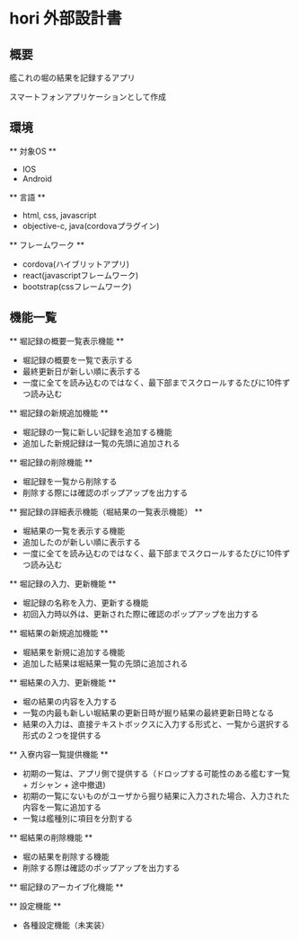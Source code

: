 # hori 外部設計書

## 概要

艦これの堀の結果を記録するアプリ

スマートフォンアプリケーションとして作成

## 環境

** 対象OS **

- IOS
- Android

** 言語 **

- html, css, javascript
- objective-c, java(cordovaプラグイン)

** フレームワーク **

- cordova(ハイブリットアプリ)
- react(javascriptフレームワーク)
- bootstrap(cssフレームワーク)

## 機能一覧

** 堀記録の概要一覧表示機能 **

- 堀記録の概要を一覧で表示する
- 最終更新日が新しい順に表示する
- 一度に全てを読み込むのではなく、最下部までスクロールするたびに10件ずつ読み込む

** 堀記録の新規追加機能 **

- 堀記録の一覧に新しい記録を追加する機能
- 追加した新規記録は一覧の先頭に追加される

** 堀記録の削除機能 **

- 堀記録を一覧から削除する
- 削除する際には確認のポップアップを出力する

** 掘記録の詳細表示機能（堀結果の一覧表示機能） **

- 堀結果の一覧を表示する機能
- 追加したのが新しい順に表示する
- 一度に全てを読み込むのではなく、最下部までスクロールするたびに10件ずつ読み込む

** 堀記録の入力、更新機能 **

- 堀記録の名称を入力、更新する機能
- 初回入力時以外は、更新された際に確認のポップアップを出力する

** 堀結果の新規追加機能 **

- 堀結果を新規に追加する機能
- 追加した結果は堀結果一覧の先頭に追加される

** 堀結果の入力、更新機能 **

- 堀の結果の内容を入力する
- 一覧の内最も新しい堀結果の更新日時が掘り結果の最終更新日時となる
- 結果の入力は、直接テキストボックスに入力する形式と、一覧から選択する形式の２つを提供する

** 入寮内容一覧提供機能 **

- 初期の一覧は、アプリ側で提供する（ドロップする可能性のある艦むす一覧 + ガシャン + 途中撤退)
- 初期の一覧にないものがユーザから掘り結果に入力された場合、入力された内容を一覧に追加する
- 一覧は艦種別に項目を分割する

** 堀結果の削除機能 **

- 堀の結果を削除する機能
- 削除する際は確認のポップアップを出力する

** 堀記録のアーカイブ化機能 **

** 設定機能 **

- 各種設定機能（未実装）